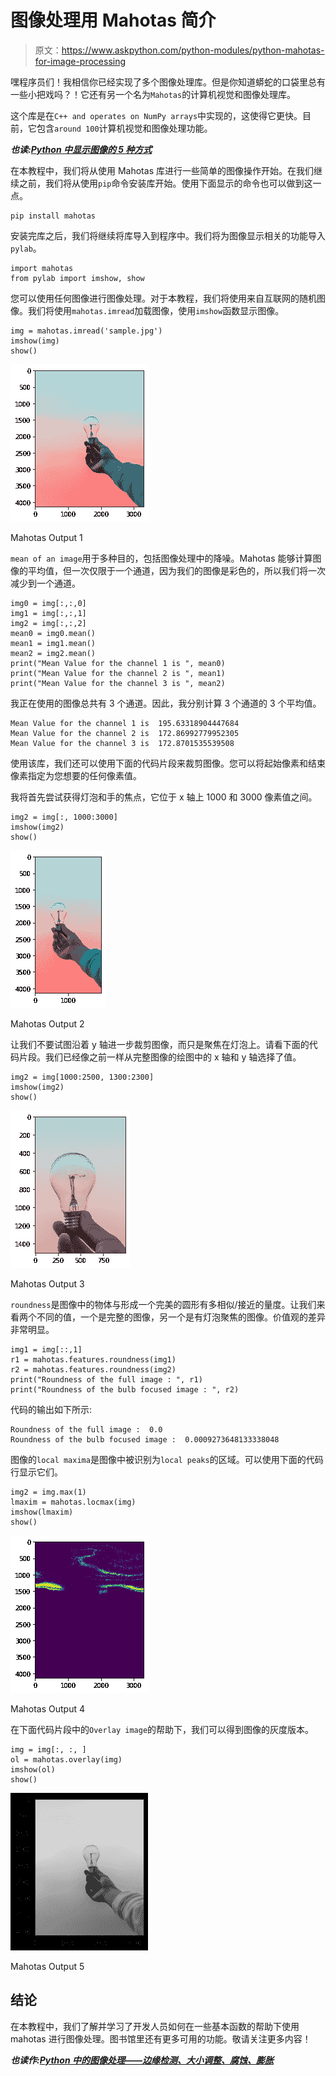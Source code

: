 # 图像处理用 Mahotas 简介

> 原文：<https://www.askpython.com/python-modules/python-mahotas-for-image-processing>

嘿程序员们！我相信你已经实现了多个图像处理库。但是你知道蟒蛇的口袋里总有一些小把戏吗？！它还有另一个名为`Mahotas`的计算机视觉和图像处理库。

这个库是在`C++ and operates on NumPy arrays`中实现的，这使得它更快。目前，它包含`around 100`计算机视觉和图像处理功能。

***也读:[Python 中显示图像的 5 种方式](https://www.askpython.com/python/examples/display-images-using-python)***

在本教程中，我们将从使用 Mahotas 库进行一些简单的图像操作开始。在我们继续之前，我们将从使用`pip`命令安装库开始。使用下面显示的命令也可以做到这一点。

```
pip install mahotas

```

安装完库之后，我们将继续将库导入到程序中。我们将为图像显示相关的功能导入`pylab`。

```
import mahotas
from pylab import imshow, show

```

您可以使用任何图像进行图像处理。对于本教程，我们将使用来自互联网的随机图像。我们将使用`mahotas.imread`加载图像，使用`imshow`函数显示图像。

```
img = mahotas.imread('sample.jpg')
imshow(img)
show()

```

![Mahotas Output 1](img/a6d7c2a1775736bebde2818056b8b1f9.png)

Mahotas Output 1

`mean of an image`用于多种目的，包括图像处理中的降噪。Mahotas 能够计算图像的平均值，但一次仅限于一个通道，因为我们的图像是彩色的，所以我们将一次减少到一个通道。

```
img0 = img[:,:,0]
img1 = img[:,:,1]
img2 = img[:,:,2]
mean0 = img0.mean() 
mean1 = img1.mean()
mean2 = img2.mean() 
print("Mean Value for the channel 1 is ", mean0) 
print("Mean Value for the channel 2 is ", mean1)
print("Mean Value for the channel 3 is ", mean2)

```

我正在使用的图像总共有 3 个通道。因此，我分别计算 3 个通道的 3 个平均值。

```
Mean Value for the channel 1 is  195.63318904447684
Mean Value for the channel 2 is  172.86992779952305
Mean Value for the channel 3 is  172.8701535539508

```

使用该库，我们还可以使用下面的代码片段来裁剪图像。您可以将起始像素和结束像素指定为您想要的任何像素值。

我将首先尝试获得灯泡和手的焦点，它位于 x 轴上 1000 和 3000 像素值之间。

```
img2 = img[:, 1000:3000]  
imshow(img2) 
show() 

```

![Mahotas Output 2](img/1f96f4bef3526a69b98310786908b224.png)

Mahotas Output 2

让我们不要试图沿着 y 轴进一步裁剪图像，而只是聚焦在灯泡上。请看下面的代码片段。我们已经像之前一样从完整图像的绘图中的 x 轴和 y 轴选择了值。

```
img2 = img[1000:2500, 1300:2300]  
imshow(img2) 
show() 

```

![Mahotas Output 3](img/dd548113dc29630720419799c5c61ffb.png)

Mahotas Output 3

`roundness`是图像中的物体与形成一个完美的圆形有多相似/接近的量度。让我们来看两个不同的值，一个是完整的图像，另一个是有灯泡聚焦的图像。价值观的差异非常明显。

```
img1 = img[::,1]
r1 = mahotas.features.roundness(img1) 
r2 = mahotas.features.roundness(img2) 
print("Roundness of the full image : ", r1)
print("Roundness of the bulb focused image : ", r2)

```

代码的输出如下所示:

```
Roundness of the full image :  0.0
Roundness of the bulb focused image :  0.0009273648133338048

```

图像的`local maxima`是图像中被识别为`local peaks`的区域。可以使用下面的代码行显示它们。

```
img2 = img.max(1)
lmaxim = mahotas.locmax(img) 
imshow(lmaxim)
show()

```

![Mahotas Output 4](img/e950d4522a2ab8192dd2fe91d4835d44.png)

Mahotas Output 4

在下面代码片段中的`Overlay image`的帮助下，我们可以得到图像的灰度版本。

```
img = img[:, :, ]  
ol = mahotas.overlay(img) 
imshow(ol) 
show()

```

![Mahotas Output 5](img/3b3d4c117a26a83f87e542e71e22049a.png)

Mahotas Output 5

## 结论

在本教程中，我们了解并学习了开发人员如何在一些基本函数的帮助下使用 mahotas 进行图像处理。图书馆里还有更多可用的功能。敬请关注更多内容！

***也读作:[Python 中的图像处理——边缘检测、大小调整、腐蚀、膨胀](https://www.askpython.com/python/examples/image-processing-in-python)***